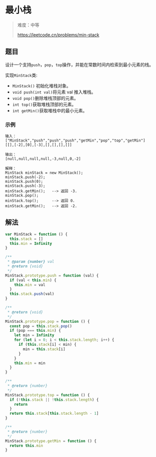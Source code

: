# 最小栈

> 难度：中等
>
> https://leetcode.cn/problems/min-stack

## 题目

设计一个支持`push`，`pop`，`top`操作，并能在常数时间内检索到最小元素的栈。

实现`MinStack`类:

- `MinStack()` 初始化堆栈对象。
- `void push(int val)`将元素 val 推入堆栈。
- `void pop()`删除堆栈顶部的元素。
- `int top()`获取堆栈顶部的元素。
- `int getMin()`获取堆栈中的最小元素。

### 示例

```
输入：
["MinStack","push","push","push","getMin","pop","top","getMin"]
[[],[-2],[0],[-3],[],[],[],[]]

输出：
[null,null,null,null,-3,null,0,-2]

解释：
MinStack minStack = new MinStack();
minStack.push(-2);
minStack.push(0);
minStack.push(-3);
minStack.getMin();   --> 返回 -3.
minStack.pop();
minStack.top();      --> 返回 0.
minStack.getMin();   --> 返回 -2.
```

## 解法

```javascript
var MinStack = function () {
  this.stack = []
  this.min = Infinity
}

/**
 * @param {number} val
 * @return {void}
 */
MinStack.prototype.push = function (val) {
  if (val < this.min) {
    this.min = val
  }
  this.stack.push(val)
}

/**
 * @return {void}
 */
MinStack.prototype.pop = function () {
  const pop = this.stack.pop()
  if (pop === this.min) {
    let min = Infinity
    for (let i = 0; i < this.stack.length; i++) {
      if (this.stack[i] < min) {
        min = this.stack[i]
      }
    }
    this.min = min
  }
}

/**
 * @return {number}
 */
MinStack.prototype.top = function () {
  if (!this.stack || !this.stack.length) {
    return
  }
  return this.stack[this.stack.length - 1]
}

/**
 * @return {number}
 */
MinStack.prototype.getMin = function () {
  return this.min
}
```
